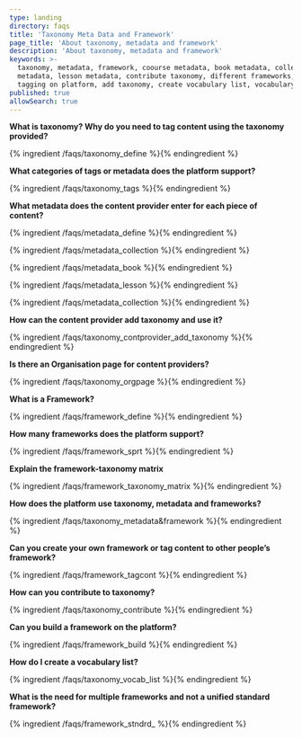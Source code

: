 ```yaml
---
type: landing
directory: faqs
title: 'Taxonomy Meta Data and Framework'
page_title: 'About taxonomy, metadata and framework'
description: 'About taxonomy, metadata and framework'
keywords: >-
  taxonomy, metadata, framework, coourse metadata, book metadata, collection
  metadata, lesson metadata, contribute taxonomy, different frameworks, tags,
  tagging on platform, add taxonomy, create vocabulary list, vocabulary list
published: true
allowSearch: true
---
```



**What is taxonomy? Why do you need to tag content using the taxonomy provided?**

{% ingredient /faqs/taxonomy_define %}{% endingredient %}

**What categories of tags or metadata does the platform support?**

{% ingredient /faqs/taxonomy_tags %}{% endingredient %}

**What metadata does the content provider enter for each piece of content?**

{% ingredient /faqs/metadata_define %}{% endingredient %}

{% ingredient /faqs/metadata_collection %}{% endingredient %}

{% ingredient /faqs/metadata_book %}{% endingredient %}

{% ingredient /faqs/metadata_lesson %}{% endingredient %}

{% ingredient /faqs/metadata_collection %}{% endingredient %}

**How can the content provider add taxonomy and use it?**

{% ingredient /faqs/taxonomy_contprovider_add_taxonomy %}{% endingredient %}

**Is there an Organisation page for content providers?**

{% ingredient /faqs/taxonomy_orgpage %}{% endingredient %}

**What is a Framework?**

{% ingredient /faqs/framework_define %}{% endingredient %}

**How many frameworks does the platform support?**

{% ingredient /faqs/framework_sprt %}{% endingredient %}

**Explain the framework-taxonomy matrix**

{% ingredient /faqs/framework_taxonomy_matrix %}{% endingredient %}

**How does the platform use taxonomy, metadata and frameworks?**

{% ingredient /faqs/taxonomy_metadata&framework %}{% endingredient %}

**Can you create your own framework or tag content to other people’s framework?**

{% ingredient /faqs/framework_tagcont %}{% endingredient %}

**How can you contribute to taxonomy?**

{% ingredient /faqs/taxonomy_contribute %}{% endingredient %}

**Can you build a framework on the platform?**

{% ingredient /faqs/framework_build %}{% endingredient %}

**How do I create a vocabulary list?**

{% ingredient /faqs/taxonomy_vocab_list %}{% endingredient %}

**What is the need for multiple frameworks and not a unified standard framework?**

{% ingredient /faqs/framework_stndrd_ %}{% endingredient %}
